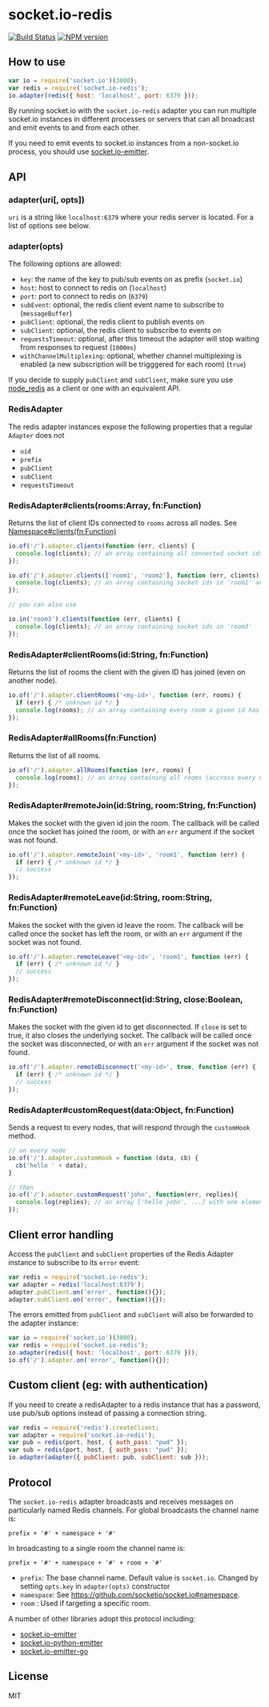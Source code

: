 # socket.io-redis

[![Build Status](https://travis-ci.org/socketio/socket.io-redis.svg?branch=master)](https://travis-ci.org/socketio/socket.io-redis)
[![NPM version](https://badge.fury.io/js/socket.io-redis.svg)](http://badge.fury.io/js/socket.io-redis)

## How to use

```js
var io = require('socket.io')(3000);
var redis = require('socket.io-redis');
io.adapter(redis({ host: 'localhost', port: 6379 }));
```

By running socket.io with the `socket.io-redis` adapter you can run
multiple socket.io instances in different processes or servers that can
all broadcast and emit events to and from each other.

If you need to emit events to socket.io instances from a non-socket.io
process, you should use [socket.io-emitter](https://github.com/socketio/socket.io-emitter).

## API

### adapter(uri[, opts])

`uri` is a string like `localhost:6379` where your redis server
is located. For a list of options see below.

### adapter(opts)

The following options are allowed:

- `key`: the name of the key to pub/sub events on as prefix (`socket.io`)
- `host`: host to connect to redis on (`localhost`)
- `port`: port to connect to redis on (`6379`)
- `subEvent`: optional, the redis client event name to subscribe to (`messageBuffer`)
- `pubClient`: optional, the redis client to publish events on
- `subClient`: optional, the redis client to subscribe to events on
- `requestsTimeout`: optional, after this timeout the adapter will stop waiting from responses to request (`1000ms`)
- `withChannelMultiplexing`: optional, whether channel multiplexing is enabled (a new subscription will be trigggered for each room) (`true`)

If you decide to supply `pubClient` and `subClient`, make sure you use
[node_redis](https://github.com/mranney/node_redis) as a client or one
with an equivalent API.

### RedisAdapter

The redis adapter instances expose the following properties
that a regular `Adapter` does not

- `uid`
- `prefix`
- `pubClient`
- `subClient`
- `requestsTimeout`

### RedisAdapter#clients(rooms:Array, fn:Function)

Returns the list of client IDs connected to `rooms` across all nodes. See [Namespace#clients(fn:Function)](https://github.com/socketio/socket.io#namespaceclientsfnfunction)

```js
io.of('/').adapter.clients(function (err, clients) {
  console.log(clients); // an array containing all connected socket ids
});

io.of('/').adapter.clients(['room1', 'room2'], function (err, clients) {
  console.log(clients); // an array containing socket ids in 'room1' and/or 'room2'
});

// you can also use

io.in('room3').clients(function (err, clients) {
  console.log(clients); // an array containing socket ids in 'room3'
});
```

### RedisAdapter#clientRooms(id:String, fn:Function)

Returns the list of rooms the client with the given ID has joined (even on another node).

```js
io.of('/').adapter.clientRooms('<my-id>', function (err, rooms) {
  if (err) { /* unknown id */ }
  console.log(rooms); // an array containing every room a given id has joined.
});
```

### RedisAdapter#allRooms(fn:Function)

Returns the list of all rooms.

```js
io.of('/').adapter.allRooms(function (err, rooms) {
  console.log(rooms); // an array containing all rooms (accross every node)
});
```

### RedisAdapter#remoteJoin(id:String, room:String, fn:Function)

Makes the socket with the given id join the room. The callback will be called once the socket has joined the room, or with an `err` argument if the socket was not found.

```js
io.of('/').adapter.remoteJoin('<my-id>', 'room1', function (err) {
  if (err) { /* unknown id */ }
  // success
});
```

### RedisAdapter#remoteLeave(id:String, room:String, fn:Function)

Makes the socket with the given id leave the room. The callback will be called once the socket has left the room, or with an `err` argument if the socket was not found.

```js
io.of('/').adapter.remoteLeave('<my-id>', 'room1', function (err) {
  if (err) { /* unknown id */ }
  // success
});
```

### RedisAdapter#remoteDisconnect(id:String, close:Boolean, fn:Function)

Makes the socket with the given id to get disconnected. If `close` is set to true, it also closes the underlying socket. The callback will be called once the socket was disconnected, or with an `err` argument if the socket was not found.

```js
io.of('/').adapter.remoteDisconnect('<my-id>', true, function (err) {
  if (err) { /* unknown id */ }
  // success
});
```

### RedisAdapter#customRequest(data:Object, fn:Function)

Sends a request to every nodes, that will respond through the `customHook` method.

```js
// on every node
io.of('/').adapter.customHook = function (data, cb) {
  cb('hello ' + data);
}

// then
io.of('/').adapter.customRequest('john', function(err, replies){
  console.log(replies); // an array ['hello john', ...] with one element per node
});
```

## Client error handling

Access the `pubClient` and `subClient` properties of the
Redis Adapter instance to subscribe to its `error` event:

```js
var redis = require('socket.io-redis');
var adapter = redis('localhost:6379');
adapter.pubClient.on('error', function(){});
adapter.subClient.on('error', function(){});
```

The errors emitted from `pubClient` and `subClient` will
also be forwarded to the adapter instance:

```js
var io = require('socket.io')(3000);
var redis = require('socket.io-redis');
io.adapter(redis({ host: 'localhost', port: 6379 }));
io.of('/').adapter.on('error', function(){});
```

## Custom client (eg: with authentication)

If you need to create a redisAdapter to a redis instance
that has a password, use pub/sub options instead of passing
a connection string.

```js
var redis = require('redis').createClient;
var adapter = require('socket.io-redis');
var pub = redis(port, host, { auth_pass: "pwd" });
var sub = redis(port, host, { auth_pass: "pwd" });
io.adapter(adapter({ pubClient: pub, subClient: sub }));
```

## Protocol

The `socket.io-redis` adapter broadcasts and receives messages on particularly named Redis channels. For global broadcasts the channel name is:
```
prefix + '#' + namespace + '#'
```

In broadcasting to a single room the channel name is:
```
prefix + '#' + namespace + '#' + room + '#'
```


- `prefix`: The base channel name. Default value is `socket.io`. Changed by setting `opts.key` in `adapter(opts)` constructor
- `namespace`: See https://github.com/socketio/socket.io#namespace.
- `room` : Used if targeting a specific room.

A number of other libraries adopt this protocol including:

- [socket.io-emitter](https://github.com/socketio/socket.io-emitter)
- [socket.io-python-emitter](https://github.com/GameXG/socket.io-python-emitter)
- [socket.io-emitter-go](https://github.com/stackcats/socket.io-emitter-go)

## License

MIT
